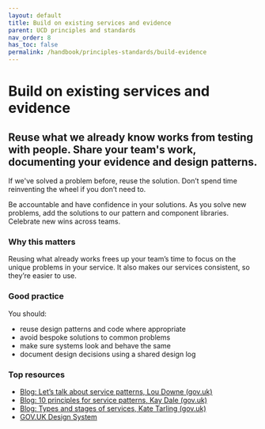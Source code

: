 ```yaml
---
layout: default
title: Build on existing services and evidence
parent: UCD principles and standards
nav_order: 8
has_toc: false
permalink: /handbook/principles-standards/build-evidence
---
```


# Build on existing services and evidence

## Reuse what we already know works from testing with people. Share your team's work, documenting your evidence and design patterns.

If we've solved a problem before, reuse the solution. Don’t spend time reinventing the wheel if you don’t need to.

Be accountable and have confidence in your solutions. As you solve new problems, add the solutions to our pattern and component libraries. Celebrate new wins across teams.

### Why this matters

Reusing what already works frees up your team’s time to focus on the unique problems in your service. It also makes our services consistent, so they’re easier to use.

### Good practice
You should:
- reuse design patterns and code where appropriate 
- avoid bespoke solutions to common problems
- make sure systems look and behave the same
- document design decisions using a shared design log



### Top resources
- [Blog: Let’s talk about service patterns, Lou Downe (gov.uk)](https://gds.blog.gov.uk/2016/02/29/lets-talk-about-service-patterns/)
- [Blog: 10 principles for service patterns, Kay Dale (gov.uk)](https://designnotes.blog.gov.uk/2018/05/17/10-principles-for-service-patterns/)
- [Blog: Types and stages of services, Kate Tarling (gov.uk)](https://hodigital.blog.gov.uk/2017/07/31/types-and-stages-of-services/)
- [GOV.UK Design System](https://design-system.service.gov.uk/)
